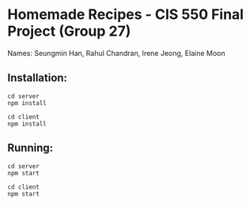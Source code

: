 # Homemade Recipes - CIS 550 Final Project (Group 27)
Names: Seungmin Han, Rahul Chandran, Irene Jeong, Elaine Moon

## Installation:
```
cd server
npm install
```

```
cd client
npm install
```

## Running:
```
cd server
npm start
```

```
cd client
npm start
```



